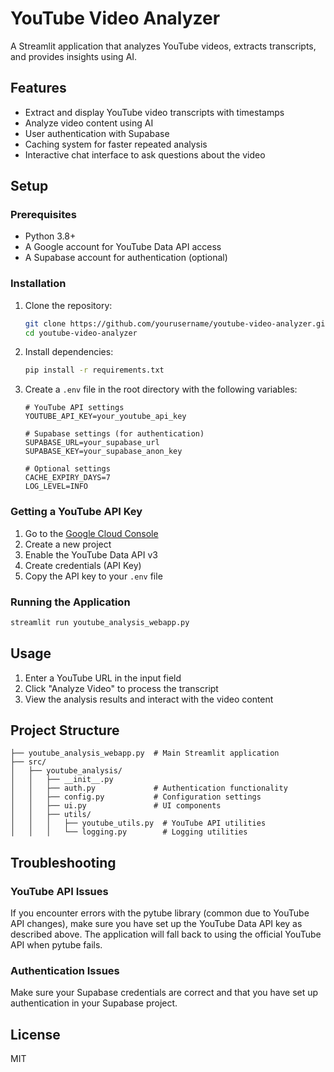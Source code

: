 # YouTube Video Analyzer

A Streamlit application that analyzes YouTube videos, extracts transcripts, and provides insights using AI.

## Features

- Extract and display YouTube video transcripts with timestamps
- Analyze video content using AI
- User authentication with Supabase
- Caching system for faster repeated analysis
- Interactive chat interface to ask questions about the video

## Setup

### Prerequisites

- Python 3.8+
- A Google account for YouTube Data API access
- A Supabase account for authentication (optional)

### Installation

1. Clone the repository:
   ```bash
   git clone https://github.com/yourusername/youtube-video-analyzer.git
   cd youtube-video-analyzer
   ```

2. Install dependencies:
   ```bash
   pip install -r requirements.txt
   ```

3. Create a `.env` file in the root directory with the following variables:
   ```
   # YouTube API settings
   YOUTUBE_API_KEY=your_youtube_api_key
   
   # Supabase settings (for authentication)
   SUPABASE_URL=your_supabase_url
   SUPABASE_KEY=your_supabase_anon_key
   
   # Optional settings
   CACHE_EXPIRY_DAYS=7
   LOG_LEVEL=INFO
   ```

### Getting a YouTube API Key

1. Go to the [Google Cloud Console](https://console.cloud.google.com/)
2. Create a new project
3. Enable the YouTube Data API v3
4. Create credentials (API Key)
5. Copy the API key to your `.env` file

### Running the Application

```bash
streamlit run youtube_analysis_webapp.py
```

## Usage

1. Enter a YouTube URL in the input field
2. Click "Analyze Video" to process the transcript
3. View the analysis results and interact with the video content

## Project Structure

```
├── youtube_analysis_webapp.py  # Main Streamlit application
├── src/
│   ├── youtube_analysis/
│   │   ├── __init__.py
│   │   ├── auth.py             # Authentication functionality
│   │   ├── config.py           # Configuration settings
│   │   ├── ui.py               # UI components
│   │   ├── utils/
│   │   │   ├── youtube_utils.py  # YouTube API utilities
│   │   │   └── logging.py        # Logging utilities
```

## Troubleshooting

### YouTube API Issues

If you encounter errors with the pytube library (common due to YouTube API changes), make sure you have set up the YouTube Data API key as described above. The application will fall back to using the official YouTube API when pytube fails.

### Authentication Issues

Make sure your Supabase credentials are correct and that you have set up authentication in your Supabase project.

## License

MIT 